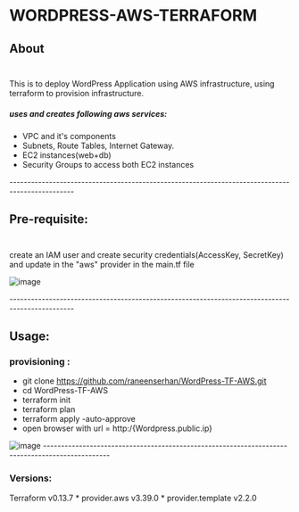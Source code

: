 # WORDPRESS-AWS-TERRAFORM <br/>

## About <br/><br/>
This is to deploy WordPress Application using AWS infrastructure, using terraform to provision infrastructure.<br/>
##### uses and creates following aws services:<br/>
* VPC and it's components
* Subnets, Route Tables, Internet Gateway.
* EC2 instances(web+db)
* Security Groups to access both EC2 instances

------------------------------------------------------------------------------------------------<br/>
## Pre-requisite:<br/><br/>
create an IAM user and create security credentials(AccessKey, SecretKey) and update in the "aws" provider in the main.tf file 

![image](https://user-images.githubusercontent.com/82150368/117599520-a34b7c80-b152-11eb-9c43-325851fcac66.png)

------------------------------------------------------------------------------------------------<br/>

## Usage:<br/>
### provisioning :<br/>
* git clone https://github.com/raneenserhan/WordPress-TF-AWS.git
* cd WordPress-TF-AWS
* terraform init
* terraform plan
* terraform apply -auto-approve
* open browser with url = http:/{Wordpress.public.ip}
 
![image](https://user-images.githubusercontent.com/82150368/117600166-1bff0880-b154-11eb-9d86-9d54d502d49a.png)
------------------------------------------------------------------------------------------------<br/>
### Versions:
Terraform v0.13.7
    * provider.aws v3.39.0
    * provider.template v2.2.0

